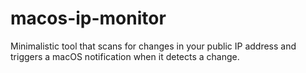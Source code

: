 # macos-ip-monitor
Minimalistic tool that scans for changes in your public IP address and triggers a macOS notification when it detects a change.

